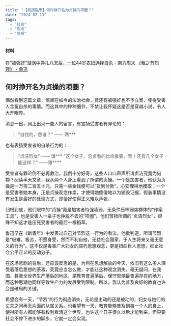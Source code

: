 ```yaml
---
title: "【剪报贴思】何时挣开名为贞操的项圈？"
date: "2024-02-13"
tags: 
  - "社会"
  - "观点"
  - "剪报"
---
```


#### 材料

[在“被强奸”漩涡中挣扎八天后，一位44岁农妇选择自杀 - 南方周末](https://www.infzm.com/contents/256716)
[《我之节烈观》 - 鲁迅](https://zh.wikisource.org/zh-hans/%E6%88%91%E4%B9%8B%E7%AF%80%E7%83%88%E8%A7%80)

## 何时挣开名为贞操的项圈？

偶然看到这篇文章，惊闻在如今的法治社会，竟还有被强奸也不予立案，使得受害人含冤自杀的事情。而这其中的种种细节，不禁让我怀疑这是否是穿越小说，令人大开眼界。

消息一出，网上出现一些人的留言，有宣扬受害者有罪论的：

> “自找的，怨谁？” —— 两***

也有表扬受害者的自杀行为的：

> “贞洁烈女” —— 谦***
> “这个女子，忠贞看的比命重要，赞！还有几个女子能这样？” ——猪****

受害者有罪论倒不必再救治，我倒十分好奇，这些人口口声声所谓贞洁究竟为何物？阅读半天文章，我从两个人身上看到了所谓的贞操。一个是加害者，他认为贞操是一万零二百五十元，只需一些金钱便可以“货到付款”，心安理得地攫取；一个是受害者她本身，正是贞操观念作祟，才使得她傻傻地以为销毁证据，假装事情没有发生是最好的处理方式，却恰好使得正义难以声张。

归根到底，他们眼中的“贞操”竟是加害者恃强凌弱，无条件压榨弱势群体的“作案工具”，也是受害人一辈子也挣脱不去的“项圈”。他们赞扬所谓的“贞洁烈女”，却殊不知这才是压死受害者的最后一根稻草。

鲁迅早在《新青年》中发表过自己对节烈这一行为的看法，他批判道，所谓节烈是“极难，极苦，不愿身受，然而不利自他，无益社会国家，于人生将来又毫无意义的行为”。这不仅是毒害广大妇女的腐朽思想观念，更是扭曲世人思想，抑止社会公平正义的反动分子。

在这场悲剧的背后，还应该反思的是，为何在思想解放的今天，依旧有这么多人深受着落后思想的荼毒，究竟应当怎么做，才能让这种观念消失。毫无疑问，在我国、甚至全世界生产落后的地区，是教育普遍落后、保守思潮最普遍存在的地方，而这种思潮也同样导致生产力的发展受到限制。所以，我认为普及良好的教育也许会是破局的关键。

希望会有一天，“节烈”的行为彻底消失，无论是主动的还是被动的，妇女与她们的丈夫之间再无片面的从属关系。也希望有一天，教育能够普及到每一个人的身上，使得所有人都能够有权利看清这个世界。也许这个日子很久以后才能到来，但只要社会不停下进步的脚步，它就一定会实现。
